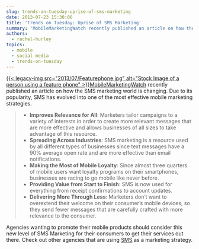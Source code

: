 ```yaml
---
slug: trends-on-tuesday-uprise-of-sms-marketing
date: 2013-07-23 15:30:00
title: 'Trends on Tuesday: Uprise of SMS Marketing'
summary: 'MobileMarketingWatch recently published an article on how the SMS marketing world is changing. Due to its popularity, SMS has evolved into one of the most effective mobile marketing strategies. Improves Relevance for All: Marketers tailor campaigns to a variety of interests in order'
authors:
  - rachel-hurley
topics:
  - mobile
  - social-media
  - trends-on-tuesday
---
```


[{{< legacy-img src="2013/07/Featurephone.jpg" alt="Stock Image of a person using a feature phone" >}}](https://s3.amazonaws.com/digitalgov/_legacy-img/2013/07/Featurephone.jpg)[MobileMarketingWatch](http://www.mobilemarketingwatch.com/sms-marketing-how-its-changing-in-2013-34049/) recently published an article on how the SMS marketing world is changing. Due to its popularity, SMS has evolved into one of the most effective mobile marketing strategies.

>   * **Improves Relevance for All**: Marketers tailor campaigns to a variety of interests in order to create more relevant messages that are more effective and allows businesses of all sizes to take advantage of this resource.
>   * **Spreading Across Industries**: SMS marketing is a resource used by all different types of businesses since text messages have a 90% average open rate and are more effective than email notifications.
>   * **Making the Most of Mobile Loyalty**: Since almost three quarters of mobile users want loyalty programs on their smartphones, businesses are racing to go mobile like never before.
>   * **Providing Value from Start to Finish**: SMS is now used for everything from receipt confirmations to account updates.
>   * **Delivering More Through Less**: Marketers don&#8217;t want to overextend their welcome on their consumer&#8217;s mobile devices, so they send fewer messages that are carefully crafted with more relevance to the consumer.

Agencies wanting to promote their mobile products should consider this new level of SMS Marketing for their consumers to get their services out there. Check out other agencies that are using [SMS](https://digitalgov.sites.usa.gov/2012/08/21/sms-or-short-message-service/ "SMS or Short Message Service") as a marketing strategy.